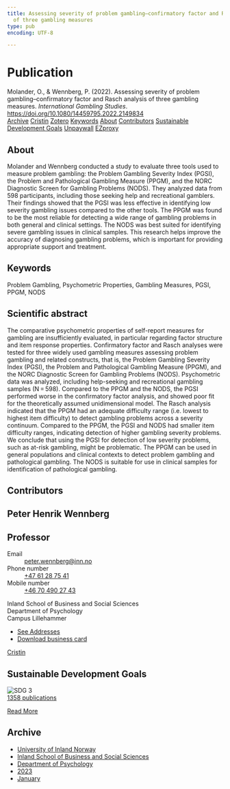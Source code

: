 ```yaml
---
title: Assessing severity of problem gambling–confirmatory factor and Rasch analysis
  of three gambling measures
type: pub
encoding: UTF-8

---
```

<h1>Publication</h1>
<article id="csl-bib-container-4KSEM78N" class="csl-bib-container">
  <div class="csl-bib-body"> <div class="csl-entry">Molander, O., &#38; Wennberg, P. (2022). Assessing severity of problem gambling–confirmatory factor and Rasch analysis of three gambling measures. <i>International Gambling Studies</i>. <a href="https://doi.org/10.1080/14459795.2022.2149834">https://doi.org/10.1080/14459795.2022.2149834</a></div> </div>
  <div class="csl-bib-buttons">
    <a href="#taxonomy-article-4KSEM78N" alt="archive" class="csl-bib-button">Archive</a>
    <a href="https://app.cristin.no/results/show.jsf?id=2100282" alt="Cristin" class="csl-bib-button">Cristin</a>
    <a href="http://zotero.org/groups/5881554/items/4KSEM78N" alt="Zotero" class="csl-bib-button">Zotero</a>
    <a href="#keywords-article-4KSEM78N" alt="keywords" class="csl-bib-button">Keywords</a>
    <a href="#about-article-4KSEM78N" alt="about_pub" class="csl-bib-button">About</a>
    <a href="#contributors-article-4KSEM78N" alt="contributors" class="csl-bib-button">Contributors</a>
    <a href="#sdg-article-4KSEM78N" alt="sdg" class="csl-bib-button">Sustainable Development Goals</a>
    <a href="https://www.tandfonline.com/doi/pdf/10.1080/14459795.2022.2149834?needAccess=true" alt="Unpaywall" class="csl-bib-button">Unpaywall</a>
    <a href="https://www.tandfonline.com/doi/pdf/10.1080/14459795.2022.2149834?needAccess=true" alt="EZproxy" class="csl-bib-button">EZproxy</a>
  </div>
  <div id="csl-bib-meta-container-4KSEM78N"></div>
</article>
<div id="csl-bib-meta-4KSEM78N" class="csl-bib-meta">
  <article id="about-article-4KSEM78N" class="about_pub-article">
    <h1>About</h1>
    Molander and Wennberg conducted a study to evaluate three tools used to measure problem gambling: the Problem Gambling Severity Index (PGSI), the Problem and Pathological Gambling Measure (PPGM), and the NORC Diagnostic Screen for Gambling Problems (NODS). They analyzed data from 598 participants, including those seeking help and recreational gamblers. Their findings showed that the PGSI was less effective in identifying low severity gambling issues compared to the other tools. The PPGM was found to be the most reliable for detecting a wide range of gambling problems in both general and clinical settings. The NODS was best suited for identifying severe gambling issues in clinical samples. This research helps improve the accuracy of diagnosing gambling problems, which is important for providing appropriate support and treatment.
  </article>
  <article id="keywords-article-4KSEM78N" class="keywords-article">
    <h1>Keywords</h1>
    Problem Gambling, Psychometric Properties, Gambling Measures, PGSI, PPGM, NODS
  </article>
  <article id="abstract-article-4KSEM78N" class="abstract-article">
    <h1>Scientific abstract</h1>
    The comparative psychometric properties of self-report measures for gambling are insufficiently evaluated, in particular regarding factor structure and item response properties. Confirmatory factor and Rasch analyses were tested for three widely used gambling measures assessing problem gambling and related constructs, that is, the Problem Gambling Severity Index (PGSI), the Problem and Pathological Gambling Measure (PPGM), and the NORC Diagnostic Screen for Gambling Problems (NODS). Psychometric data was analyzed, including help-seeking and recreational gambling samples (N = 598). Compared to the PPGM and the NODS, the PGSI performed worse in the confirmatory factor analysis, and showed poor fit for the theoretically assumed unidimensional model. The Rasch analysis indicated that the PPGM had an adequate difficulty range (i.e. lowest to highest item difficulty) to detect gambling problems across a severity continuum. Compared to the PPGM, the PGSI and NODS had smaller item difficulty ranges, indicating detection of higher gambling severity problems. We conclude that using the PGSI for detection of low severity problems, such as at-risk gambling, might be problematic. The PPGM can be used in general populations and clinical contexts to detect problem gambling and pathological gambling. The NODS is suitable for use in clinical samples for identification of pathological gambling.
  </article>
  <article id="contributors-article-4KSEM78N" class="contributors-article">
    <h1>Contributors</h1>
    <div class="personas"> <div class="vrtx-hinn-person-card"> <div class="photo"> <i class="lar la-user-circle missing-person"></i> </div> <div class="info"> <hgroup><h1>Peter Henrik Wennberg</h1> <h2>Professor</h2> </hgroup><dl> <dt>Email</dt> <dd> <a href="mailto:peter.wennberg@inn.no">peter.wennberg@inn.no</a> </dd> <dt>Phone number</dt> <dd><a href="tel:+4761287541"> +47 61 28 75 41 </a></dd> <dt>Mobile number</dt> <dd><a href="tel:+46704902743"> +46 70 490 27 43 </a></dd> </dl> <p> Inland School of Business and Social Sciences<br> Department of Psychology<br> Campus Lillehammer </p> <ul class="vrtx-hinn-links"> <li><a href="https://www.inn.no/english/find-an-employee/peter-wennberg.html#vrtx-hinn-addresses">See Addresses</a></li> <li><a href="https://www.inn.no/english/find-an-employee/peter-wennberg.html?vrtx=vcf">Download business card</a></li> </ul> </div> </div> <a href="https://app.cristin.no/persons/show.jsf?id=1497957" alt="Cristin URL" class="personas-cristin">Cristin</a> </div>
  </article>
  <article id="sdg-article-4KSEM78N" class="sdg-article">
    <h1>Sustainable Development Goals</h1>
    <div class="sdg-container"><div id="sdg3" class="sdg">
        <img src="{{< params subfolder >}}images/sdg/sdg03_en.png" class="image" alt="SDG 3">
        <div class="sdg-overlay">
          <a href="/en/archive/?key=?sdg=3#archive" class="sdg-publication-count"><span>1358</span> publications</a>
          <p><a href="https://sdgs.un.org/goals/goal3" class="sdg-read-more">Read More</a></p>
        </div>
      </div></div>
  </article>
  <article id="taxonomy-article-4KSEM78N" class="taxonomy-article">
    <h1>Archive</h1>
    <ul>
      <li>
        <a href="/en/archive/?key=3DCRN523">University of Inland Norway</a>
      </li>
      <li>
        <a href="/en/archive/?key=DU8Q9LN9">Inland School of Business and Social Sciences</a>
      </li>
      <li>
        <a href="/en/archive/?key=KTD9NXA8">Department of Psychology</a>
      </li>
      <li>
        <a href="/en/archive/?key=E5HY97HN">2023</a>
      </li>
      <li>
        <a href="/en/archive/?key=TY67BM9Z">January</a>
      </li>
    </ul>
  </article>
</div>
